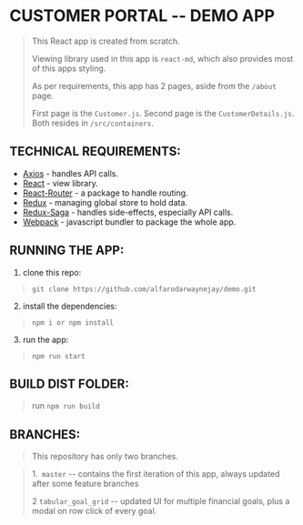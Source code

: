 # CUSTOMER PORTAL -- DEMO APP

> This React app is created from scratch.
> 
> Viewing library used in this app is `react-md`, which also provides most of this apps styling.
>
> As per requirements, this app has 2 pages, aside from the `/about` page.
>
> First page is the `Customer.js`. Second page is the `CustomerDetails.js`. Both resides in `/src/containers`.


## TECHNICAL REQUIREMENTS:
- [Axios]('https://github.com/axios/axios') - handles API calls.
- [React]('https://reactjs.org/') - view library.
- [React-Router]('https://reacttraining.com/react-router/') - a package to handle routing.
- [Redux]('https://redux.js.org/') - managing global store to hold data.
- [Redux-Saga]('https://redux-saga.js.org/') -  handles side-effects, especially API calls.
- [Webpack]('https://webpack.js.org/') - javascript bundler to package the whole app.

## RUNNING THE APP:
1. clone this repo:
>`git clone https://github.com/alfarodarwaynejay/demo.git`

2. install the dependencies:
> `npm i or npm install`

3. run the app:
> `npm run start`

## BUILD DIST FOLDER:
> run `npm run build`

## BRANCHES:
> This repository has only two branches.

> 1.` master` -- contains the first iteration of this app, always updated after some feature branches
>
> 2 `tabular_goal_grid` -- updated UI for multiple financial goals, plus a modal on row click of every goal.
  

